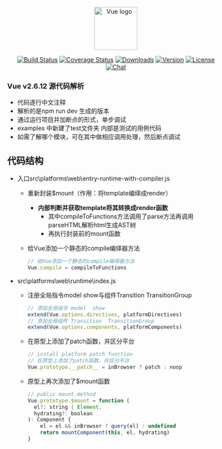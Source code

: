 <p align="center"><a href="https://vuejs.org" target="_blank" rel="noopener noreferrer"><img width="100" src="https://vuejs.org/images/logo.png" alt="Vue logo"></a></p>

<p align="center">
  <a href="https://circleci.com/gh/vuejs/vue/tree/dev"><img src="https://img.shields.io/circleci/project/github/vuejs/vue/dev.svg?sanitize=true" alt="Build Status"></a>
  <a href="https://codecov.io/github/vuejs/vue?branch=dev"><img src="https://img.shields.io/codecov/c/github/vuejs/vue/dev.svg?sanitize=true" alt="Coverage Status"></a>
  <a href="https://npmcharts.com/compare/vue?minimal=true"><img src="https://img.shields.io/npm/dm/vue.svg?sanitize=true" alt="Downloads"></a>
  <a href="https://www.npmjs.com/package/vue"><img src="https://img.shields.io/npm/v/vue.svg?sanitize=true" alt="Version"></a>
  <a href="https://www.npmjs.com/package/vue"><img src="https://img.shields.io/npm/l/vue.svg?sanitize=true" alt="License"></a>
  <a href="https://chat.vuejs.org/"><img src="https://img.shields.io/badge/chat-on%20discord-7289da.svg?sanitize=true" alt="Chat"></a>
</p>

### Vue v2.6.12 源代码解析
  - 代码逐行中文注释
  - 解析的是npm run dev 生成的版本
  - 通过运行项目并加断点的形式，单步调试
  - examples 中新建了test文件夹 内部是测试的用例代码
  - 如需了解哪个模块，可在其中做相应调用处理，然后断点调试



## 代码结构

- 入口src\platforms\web\entry-runtime-with-compiler.js

  - 重新封装$mount（作用：将template编绎成render）

    - **内部判断并获取template将其转换成render函数**
      - 其中compileToFunctions方法调用了parse方法再调用parseHTML解析html生成AST树
      - 再执行封装前的mount函数

  - 给Vue添加一个静态的compile编绎器方法
    ```javascript
    // 给Vue添加一个静态的compile编绎器方法
    Vue.compile = compileToFunctions
    ```

- src\platforms\web\runtime\index.js

  - 注册全局指令model show与组件Transition TransitionGroup
      ```javascript
      // 添加全局指令 model  show
      extend(Vue.options.directives, platformDirectives)
      // 添加全局组件 Transition  TransitionGroup
      extend(Vue.options.components, platformComponents)
      ```

  - 在原型上添加了patch函数，并区分平台
      ```javascript
      // install platform patch function
      // 在原型上添加了patch函数，并区分平台
      Vue.prototype.__patch__ = inBrowser ? patch : noop
      ```

  - 原型上再次添加了$mount函数
      ```javascript
      // public mount method
      Vue.prototype.$mount = function (
      	el?: string | Element,
      	hydrating?: boolean
      ): Component {
          el = el && inBrowser ? query(el) : undefined
          return mountComponent(this, el, hydrating)
      }
      ```
	
	

